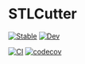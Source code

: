 # STLCutter


[![Stable](https://img.shields.io/badge/docs-stable-blue.svg)](https://pmartorell.github.io/STLCutters.jl/stable)
[![Dev](https://img.shields.io/badge/docs-dev-blue.svg)](https://pmartorell.github.io/STLCutters.jl/dev)
<!-- [![Build Status](https://travis-ci.com/pmartorell/STLCutter.jl.svg?token=j9wgWCpqSqdsLhrqrL7R&branch=master)](https://travis-ci.com/pmartorell/STLCutter.jl) -->
[![CI](https://github.com/pmartorell/STLCutters.jl/workflows/CI/badge.svg)](https://github.com/pmartorell/STLCutters.jl/actions?query=workflow%3ACI)
[![codecov](https://codecov.io/gh/pmartorell/STLCutter.jl/branch/master/graph/badge.svg?token=4mowFw2RKC)](https://codecov.io/gh/pmartorell/STLCutter.jl)
